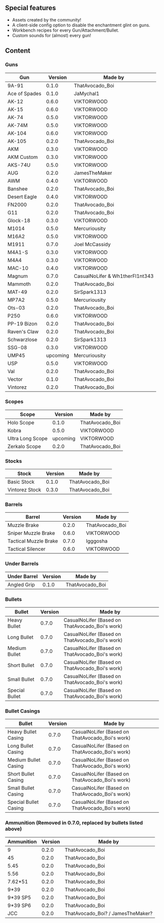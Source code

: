 ## Special features
* Assets created by the community!
* A client-side config option to disable the enchantment glint on guns.
* Workbench recipes for every Gun/Attachment/Bullet.
* Custom sounds for (almost) every gun!

## Content

### Guns
| Gun | Version | Made by |
|-----|---------|--------|
|9A-91|0.1.0|ThatAvocado_Boi|
|Ace of Spades|0.1.0|JaMychal1|
|AK-12|0.6.0|VIKTORWOOD|
|AK-15|0.6.0|VIKTORWOOD|
|AK-74|0.5.0|VIKTORWOOD|
|AK-74M|0.5.0|VIKTORWOOD|
|AK-104|0.6.0|VIKTORWOOD|
|AK-105|0.2.0|ThatAvocado_Boi|
|AKM|0.3.0|VIKTORWOOD|
|AKM Custom|0.3.0|VIKTORWOOD|
|AKS-74U|0.5.0|VIKTORWOOD|
|AUG|0.2.0|JamesTheMaker|
|AWM|0.4.0|VIKTORWOOD|
|Banshee|0.2.0|ThatAvocado_Boi|
|Desert Eagle|0.4.0|VIKTORWOOD|
|FN2000|0.2.0|ThatAvocado_Boi|
|G11|0.2.0|ThatAvocado_Boi|
|Glock-18|0.3.0|VIKTORWOOD|
|M1014|0.5.0|Mercuriousity|
|M16A2|0.5.0|VIKTORWOOD|
|M1911|0.7.0|Joel McCassidy|
|M4A1-S|0.3.0|VIKTORWOOD|
|M4A4|0.3.0|VIKTORWOOD|
|MAC-10|0.4.0|VIKTORWOOD|
|Magnum|0.7.0|CasualNoLifer & Wh1therFl1nt343|
|Mammoth|0.2.0|ThatAvocado_Boi|
|MAT-49|0.2.0|SirSpark1313|
|MP7A2|0.5.0|Mercuriousity|
|Ots-03|0.2.0|ThatAvocado_Boi|
|P250|0.6.0|VIKTORWOOD|
|PP-19 Bizon|0.2.0|ThatAvocado_Boi|
|Raven's Claw|0.2.0|ThatAvocado_Boi|
|Schwarzlose|0.2.0|SirSpark1313|
|SSG-08|0.3.0|VIKTORWOOD|
|UMP45|upcoming|Mercuriousity|
|USP|0.5.0|VIKTORWOOD|
|Val|0.2.0|ThatAvocado_Boi|
|Vector|0.1.0|ThatAvocado_Boi|
|Vintorez|0.2.0|ThatAvocado_Boi|


### Scopes
| Scope | Version | Made by |
|-------|---------|---------|
|Holo Scope|0.1.0|ThatAvocado_Boi|
|Kobra|0.5.0|VIKTORWOOD|
|Ultra Long Scope|upcoming|VIKTORWOOD|
|Zerkalo Scope|0.2.0|ThatAvocado_Boi|


### Stocks
| Stock | Version | Made by |
|-------|---------|---------|
|Basic Stock|0.1.0|ThatAvocado_Boi|
|Vintorez Stock|0.3.0|ThatAvocado_Boi|


### Barrels
| Barrel | Version | Made by |
|--------|---------|---------|
|Muzzle Brake|0.2.0|ThatAvocado_Boi|
|Sniper Muzzle Brake|0.6.0|VIKTORWOOD|
|Tactical Muzzle Brake|0.7.0|Igggosha|
|Tactical Silencer|0.6.0|VIKTORWOOD|


### Under Barrels
| Under Barrel | Version | Made by |
|--------------|---------|---------|
|Angled Grip|0.1.0|ThatAvocado_Boi|


### Bullets
| Bullet | Version | Made by |
|--------|---------|---------|
|Heavy Bullet|0.7.0|CasualNoLifer (Based on ThatAvocado_Boi's work)|
|Long Bullet|0.7.0|CasualNoLifer (Based on ThatAvocado_Boi's work)|
|Medium Bullet|0.7.0|CasualNoLifer (Based on ThatAvocado_Boi's work)|
|Short Bullet|0.7.0|CasualNoLifer (Based on ThatAvocado_Boi's work)|
|Small Bullet|0.7.0|CasualNoLifer (Based on ThatAvocado_Boi's work)|
|Special Bullet|0.7.0|CasualNoLifer (Based on ThatAvocado_Boi's work)|


### Bullet Casings
| Bullet | Version | Made by |
|--------|---------|---------|
|Heavy Bullet Casing|0.7.0|CasualNoLifer (Based on ThatAvocado_Boi's work)|
|Long Bullet Casing|0.7.0|CasualNoLifer (Based on ThatAvocado_Boi's work)|
|Medium Bullet Casing|0.7.0|CasualNoLifer (Based on ThatAvocado_Boi's work)|
|Short Bullet Casing|0.7.0|CasualNoLifer (Based on ThatAvocado_Boi's work)|
|Small Bullet Casing|0.7.0|CasualNoLifer (Based on ThatAvocado_Boi's work)|
|Special Bullet Casing|0.7.0|CasualNoLifer (Based on ThatAvocado_Boi's work)|


### Ammunition (Removed in 0.7.0, replaced by bullets listed above)
| Ammunition | Version | Made by |
|------------|---------|---------|
|9|0.2.0|ThatAvocado_Boi|
|45|0.2.0|ThatAvocado_Boi|
|5.45|0.2.0|ThatAvocado_Boi|
|5.56|0.2.0|ThatAvocado_Boi|
|7.62*51|0.2.0|ThatAvocado_Boi|
|9*39|0.2.0|ThatAvocado_Boi|
|9*39 SP5|0.2.0|ThatAvocado_Boi|
|9*39 SP6|0.2.0|ThatAvocado_Boi|
|JCC|0.2.0|ThatAvocado_Boi? / JamesTheMaker?|
